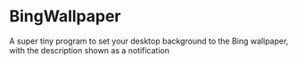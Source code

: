 # BingWallpaper
A super tiny program to set your desktop background to the Bing wallpaper, with the description shown as a notification
